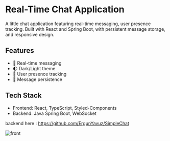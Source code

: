 # Real-Time Chat Application
A little chat application featuring real-time messaging, user presence tracking. Built with React and Spring Boot, with persistent message storage, and responsive design.

## Features
- 💬 Real-time messaging
- 🌓 Dark/Light theme
- 👥 User presence tracking
- 💾 Message persistence

## Tech Stack
- Frontend: React, TypeScript, Styled-Components
- Backend: Java Spring Boot, WebSocket

backend here : https://github.com/ErgunYavuz/SimpleChat

![front](https://github.com/user-attachments/assets/6709b442-11da-4cdd-bbf0-34b7500a2b62)
